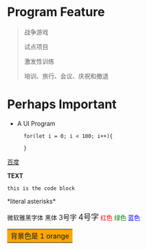# Program Feature
> 战争游戏
> 
> 试点项目
> 
> 激发性训练
> 
> 培训、旅行、会议、庆祝和撤退
> 

# Perhaps Important

* A UI Program

		for(let i = 0; i < 100; i++){
		
		}
[百度](www.baidu.com)

**TEXT**

`this is the code block`

\*literal asterisks\*

<font face="微软雅黑" >微软雅黑字体</font>
<font face="黑体" >黑体</font>
<font size=3 >3号字</font>
<font size=4 >4号字</font>
<font color=#FF0000 >红色</font>
<font color=#008000 >绿色</font>
<font color=#0000FF >蓝色</font>

<table><tr><td bgcolor=orange> 背景色是 1 orange</td></tr></table>


